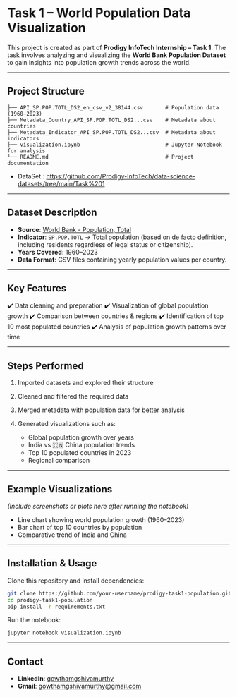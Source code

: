 #  Task 1 – World Population Data Visualization

This project is created as part of **Prodigy InfoTech Internship – Task 1**.
The task involves analyzing and visualizing the **World Bank Population Dataset** to gain insights into population growth trends across the world.

---

##  Project Structure

```
├── API_SP.POP.TOTL_DS2_en_csv_v2_38144.csv       # Population data (1960–2023)
├── Metadata_Country_API_SP.POP.TOTL_DS2...csv    # Metadata about countries
├── Metadata_Indicator_API_SP.POP.TOTL_DS2...csv  # Metadata about indicators
├── visualization.ipynb                           # Jupyter Notebook for analysis
└── README.md                                     # Project documentation
```
* DataSet : https://github.com/Prodigy-InfoTech/data-science-datasets/tree/main/Task%201
---

##  Dataset Description

* **Source**: [World Bank - Population, Total](https://data.worldbank.org/indicator/SP.POP.TOTL)
* **Indicator**: `SP.POP.TOTL` → Total population (based on de facto definition, including residents regardless of legal status or citizenship).
* **Years Covered**: 1960–2023
* **Data Format**: CSV files containing yearly population values per country.

---

##  Key Features

✔️ Data cleaning and preparation
✔️ Visualization of global population growth
✔️ Comparison between countries & regions
✔️ Identification of top 10 most populated countries
✔️ Analysis of population growth patterns over time

---

##  Steps Performed

1. Imported datasets and explored their structure
2. Cleaned and filtered the required data
3. Merged metadata with population data for better analysis
4. Generated visualizations such as:

   * Global population growth over years
   * India vs 🇨🇳 China population trends
   * Top 10 populated countries in 2023
   * Regional comparison

---

##  Example Visualizations

*(Include screenshots or plots here after running the notebook)*

* Line chart showing world population growth (1960–2023)
* Bar chart of top 10 countries by population
* Comparative trend of India and China

---

##  Installation & Usage

Clone this repository and install dependencies:

```bash
git clone https://github.com/your-username/prodigy-task1-population.git
cd prodigy-task1-population
pip install -r requirements.txt
```

Run the notebook:

```bash
jupyter notebook visualization.ipynb
```

---

##  Contact

* **LinkedIn**: [gowthamgshivamurthy](https://www.linkedin.com/in/gowthamgshivamuthy)
* **Gmail**: [gowthamgshivamurthy@gmail.com](mailto:gowthamgshivamurthy@gmail.com)


